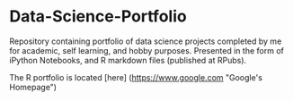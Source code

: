 # Data-Science-Portfolio

Repository containing portfolio of data science projects completed by me for academic, self learning, and hobby purposes. Presented in the form of iPython Notebooks, and R markdown files (published at RPubs).

The R portfolio is located [here] (https://www.google.com "Google's Homepage")
